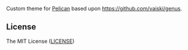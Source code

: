 Custom theme for [Pelican](https://getpelican.com/) based upon
<https://github.com/vaiski/genus>.

## License

The MIT License ([LICENSE](LICENSE.txt))
